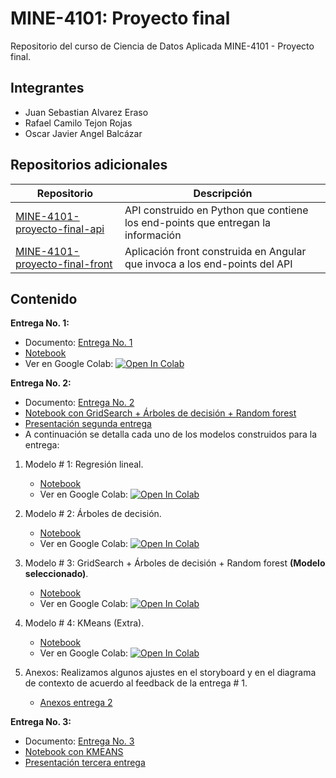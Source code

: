 # MINE-4101: Proyecto final

Repositorio del curso de Ciencia de Datos Aplicada MINE-4101 - Proyecto final.

## Integrantes

* Juan Sebastian Alvarez Eraso
* Rafael Camilo Tejon Rojas
* Oscar Javier Angel Balcázar

## Repositorios adicionales

| Repositorio                                                                                        | Descripción                                                                      |
|----------------------------------------------------------------------------------------------------|----------------------------------------------------------------------------------|
| [MINE-4101-proyecto-final-api](https://github.com/juanalvarez123/MINE-4101-proyecto-final-api)     | API construido en Python que contiene los end-points que entregan la información |
| [MINE-4101-proyecto-final-front](https://github.com/juanalvarez123/MINE-4101-proyecto-final-front) | Aplicación front construida en Angular que invoca a los end-points del API       |

## Contenido

**Entrega No. 1:**
  * Documento: [Entrega No. 1](https://github.com/juanalvarez123/MINE-4101-proyecto-final/blob/main/resources/primera-entrega/Proyecto%20final%20-%20Primera%20entrega.pdf) 
  * [Notebook](https://github.com/juanalvarez123/MINE-4101-proyecto-final/blob/main/resources/primera-entrega/Proyecto_Entrega_1.ipynb)
  * Ver en Google Colab: [![Open In Colab](https://colab.research.google.com/assets/colab-badge.svg)](https://colab.research.google.com/github/juanalvarez123/MINE-4101-proyecto-final/blob/main/resources/primera-entrega/Proyecto_Entrega_1.ipynb)

**Entrega No. 2:**
  * Documento: [Entrega No. 2](https://github.com/juanalvarez123/MINE-4101-proyecto-final/blob/main/resources/segunda-entrega/Proyecto%20final%20-%20Segunda%20entrega.pdf)
  * [Notebook con GridSearch + Árboles de decisión + Random forest](https://github.com/juanalvarez123/MINE-4101-proyecto-final/blob/main/resources/segunda-entrega/MODELO_3.ipynb)
  * [Presentación segunda entrega](https://github.com/juanalvarez123/MINE-4101-proyecto-final/blob/main/resources/segunda-entrega/Presentacion%20segunda%20entrega.pdf)
  * A continuación se detalla cada uno de los modelos construidos para la entrega:

1. Modelo # 1: Regresión lineal.
      - [Notebook](https://github.com/juanalvarez123/MINE-4101-proyecto-final/blob/main/resources/segunda-entrega/MODELO_1.ipynb)
      - Ver en Google Colab: [![Open In Colab](https://colab.research.google.com/assets/colab-badge.svg)](https://colab.research.google.com/github/juanalvarez123/MINE-4101-proyecto-final/blob/main/resources/segunda-entrega/MODELO_1.ipynb)

2. Modelo # 2: Árboles de decisión.
      - [Notebook](https://github.com/juanalvarez123/MINE-4101-proyecto-final/blob/main/resources/segunda-entrega/MODELO_2.ipynb)
      - Ver en Google Colab: [![Open In Colab](https://colab.research.google.com/assets/colab-badge.svg)](https://colab.research.google.com/github/juanalvarez123/MINE-4101-proyecto-final/blob/main/resources/segunda-entrega/MODELO_2.ipynb)

3. Modelo # 3: GridSearch + Árboles de decisión + Random forest **(Modelo seleccionado)**.
      - [Notebook](https://github.com/juanalvarez123/MINE-4101-proyecto-final/blob/main/resources/segunda-entrega/MODELO_3.ipynb)
      - Ver en Google Colab: [![Open In Colab](https://colab.research.google.com/assets/colab-badge.svg)](https://colab.research.google.com/github/juanalvarez123/MINE-4101-proyecto-final/blob/main/resources/segunda-entrega/MODELO_3.ipynb)

4. Modelo # 4: KMeans (Extra).
      - [Notebook](https://github.com/juanalvarez123/MINE-4101-proyecto-final/blob/main/resources/segunda-entrega/MODELO_4.ipynb)
      - Ver en Google Colab: [![Open In Colab](https://colab.research.google.com/assets/colab-badge.svg)](https://colab.research.google.com/github/juanalvarez123/MINE-4101-proyecto-final/blob/main/resources/segunda-entrega/MODELO_4.ipynb)

5. Anexos: Realizamos algunos ajustes en el storyboard y en el diagrama de contexto de acuerdo al feedback de la entrega # 1.
      - [Anexos entrega 2](https://github.com/juanalvarez123/MINE-4101-proyecto-final/blob/main/Anexos.md)

**Entrega No. 3:**
  * Documento: [Entrega No. 3](https://github.com/juanalvarez123/MINE-4101-proyecto-final/blob/main/resources/tercera-entrega/Proyecto%20final%20-%20Tercera%20entrega.pdf)
  * [Notebook con KMEANS](https://github.com/juanalvarez123/MINE-4101-proyecto-final/blob/main/resources/tercera-entrega/MODELO_KMEANS.ipynb)
  * [Presentación tercera entrega](https://github.com/juanalvarez123/MINE-4101-proyecto-final/blob/main/resources/tercera-entrega/Presentacion%20tercera%20entrega.pdf)
